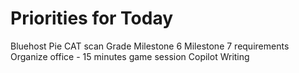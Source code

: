 # Priorities for Today

Bluehost
Pie
CAT scan
Grade Milestone 6
Milestone 7 requirements
Organize office - 15 minutes game session
Copilot Writing

